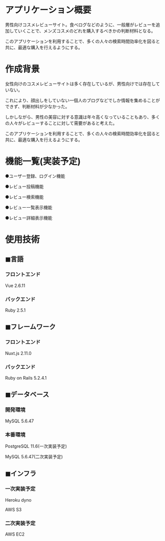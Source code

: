 # アプリケーション概要
男性向けコスメレビューサイト。食べログなどのように、一般層がレビューを追加していくことで、メンズコスメのどれを購入するべきかの判断材料となる。

このアプリケーションを利用することで、多くの人々の検索時間効率化を図ると共に、最適な購入を行えるようにする。

# 作成背景
女性向けのコスメレビューサイトは多く存在しているが、男性向けでは存在していない。

これにより、顔出しをしていない一個人のブログなどでしか情報を集めることができず、判断材料が少なかった。

しかしながら、男性の美容に対する意識は年々高くなっていることもあり、多くの人々がレビューすることに対して需要があると考えた。

このアプリケーションを利用することで、多くの人々の検索時間効率化を図ると共に、最適な購入を行えるようにする。

# 機能一覧(実装予定)
●ユーザー登録、ログイン機能

●レビュー投稿機能

●レビュー検索機能

●レビュー一覧表示機能

●レビュー詳細表示機能

# 使用技術
## ◼︎言語
### フロントエンド
Vue 2.6.11
### バックエンド
Ruby 2.5.1
## ◼︎フレームワーク
### フロントエンド
Nuxt.js 2.11.0
### バックエンド
Ruby on Rails 5.2.4.1
## ◼︎データベース
### 開発環境
MySQL 5.6.47
### 本番環境
PostgreSQL 11.6(一次実装予定)

MySQL 5.6.47(二次実装予定)
## ◼︎インフラ
### 一次実装予定
Heroku dyno

AWS S3
### 二次実装予定
AWS EC2